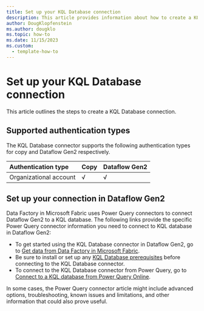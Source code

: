 ```yaml
---
title: Set up your KQL Database connection
description: This article provides information about how to create a KQL Database connection in Microsoft Fabric.
author: DougKlopfenstein
ms.author: dougklo
ms.topic: how-to
ms.date: 11/15/2023
ms.custom:
  - template-how-to
---
```


# Set up your KQL Database connection

This article outlines the steps to create a KQL Database connection.

## Supported authentication types

The KQL Database connector supports the following authentication types for copy and Dataflow Gen2 respectively.  

|Authentication type |Copy |Dataflow Gen2 |
|:---|:---|:---|
|Organizational account| √ | √ |

## Set up your connection in Dataflow Gen2

Data Factory in Microsoft Fabric uses Power Query connectors to connect Dataflow Gen2 to a KQL database. The following links provide the specific Power Query connector information you need to connect to KQL database in Dataflow Gen2:

- To get started using the KQL Database connector in Dataflow Gen2, go to [Get data from Data Factory in Microsoft Fabric](/power-query/where-to-get-data#get-data-from-data-factory-in-microsoft-fabric-preview).
- Be sure to install or set up any [KQL Database prerequisites](/power-query/connectors/kql-database#prerequisites) before connecting to the KQL Database connector.
- To connect to the KQL Database connector from Power Query, go to [Connect to a KQL database from Power Query Online](/power-query/connectors/kql-database#connect-to-a-kql-database-from-power-query-online).

In some cases, the Power Query connector article might include advanced options, troubleshooting, known issues and limitations, and other information that could also prove useful.
